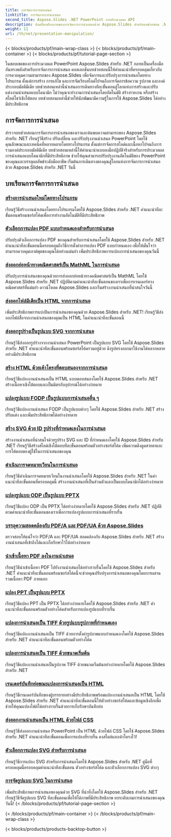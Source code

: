 ```yaml
---
title: การจัดการการนำเสนอ
linktitle: การจัดการการนำเสนอ
second_title: Aspose.Slides .NET PowerPoint การประมวลผล API
description: ปลดล็อกศักยภาพของการจัดการการนำเสนอด้วย Aspose.Slides สำหรับบทช่วยสอน .NET เรียนรู้วิธีสร้าง ปรับแต่ง และปรับปรุงงานนำเสนอ PowerPoint แบบไดนามิกโดยทางโปรแกรม ยกระดับทักษะการประมวลผล PowerPoint ของคุณวันนี้!
weight: 11
url: /th/net/presentation-manipulation/
---
```


{< blocks/products/pf/main-wrap-class >}
{< blocks/products/pf/main-container >}
{< blocks/products/pf/tutorial-page-section >}

ในขอบเขตของการประมวลผล PowerPoint Aspose.Slides สำหรับ .NET กลายเป็นเครื่องมืออันทรงพลังสำหรับการจัดการการนำเสนอ คอลเลกชันบทช่วยสอนนี้ให้คำแนะนำที่ครอบคลุมเกี่ยวกับการควบคุมความสามารถของ Aspose.Slides เพื่อจัดการและปรับปรุงการนำเสนอโดยทางโปรแกรม ตั้งแต่การสร้าง การแก้ไข และการจัดเรียงสไลด์ไปจนถึงการจัดการข้อความ รูปภาพ และองค์ประกอบมัลติมีเดีย บทช่วยสอนเหล่านี้นำเสนอการเดินทางทีละขั้นตอนสู่โลกแห่งการสร้างและปรับแต่งงานนำเสนอแบบไดนามิก ไม่ว่าคุณจะทำงานการนำเสนอโดยอัตโนมัติ สร้างรายงาน หรือสร้างสไลด์โชว์เชิงโต้ตอบ บทช่วยสอนเหล่านี้ช่วยให้นักพัฒนามีความรู้ในการใช้ Aspose.Slides ได้อย่างมีประสิทธิภาพ

## การจัดการการนำเสนอ
สำรวจบทช่วยสอนการจัดการการนำเสนอของเราและค้นพบความสามารถของ Aspose.Slides สำหรับ .NET เรียนรู้วิธีสร้าง ปรับเปลี่ยน และปรับปรุงงานนำเสนอ PowerPoint โดยใช้คุณลักษณะและเทคนิคที่หลากหลายโดยทางโปรแกรม ตั้งแต่การจัดการสไลด์และเนื้อหาไปจนถึงการรวมองค์ประกอบมัลติมีเดีย บทช่วยสอนเหล่านี้ให้คำแนะนำแบบลงมือปฏิบัติจริงสำหรับการประมวลผลการนำเสนอแบบไดนามิกที่มีประสิทธิภาพ ช่วยให้คุณสามารถปรับปรุงงานอัตโนมัติของ PowerPoint ของคุณและบรรลุผลลัพธ์ระดับมืออาชีพ เริ่มต้นการเดินทางของคุณสู่โลกแห่งการจัดการการนำเสนอด้วย Aspose.Slides สำหรับ .NET วันนี้

## บทเรียนการจัดการการนำเสนอ
### [สร้างการนำเสนอใหม่โดยทางโปรแกรม](./create-new-presentations-programmatically/)
เรียนรู้วิธีสร้างงานนำเสนอโดยทางโปรแกรมโดยใช้ Aspose.Slides สำหรับ .NET คำแนะนำทีละขั้นตอนพร้อมซอร์สโค้ดเพื่อการทำงานอัตโนมัติที่มีประสิทธิภาพ
### [ตัวเลือกการแปลง PDF แบบกำหนดเองสำหรับการนำเสนอ](./custom-pdf-conversion-options-for-presentations/)
ปรับปรุงตัวเลือกการแปลง PDF ของคุณสำหรับการนำเสนอโดยใช้ Aspose.Slides สำหรับ .NET คำแนะนำทีละขั้นตอนนี้ครอบคลุมถึงวิธีการตั้งค่าการแปลง PDF แบบกำหนดเอง เพื่อให้มั่นใจว่าสามารถควบคุมเอาต์พุตของคุณได้อย่างแม่นยำ เพิ่มประสิทธิภาพการแปลงการนำเสนอของคุณวันนี้
### [ส่งออกย่อหน้าทางคณิตศาสตร์เป็น MathML ในการนำเสนอ](./export-math-paragraphs-to-mathml-in-presentations/)
ปรับปรุงการนำเสนอของคุณด้วยการส่งออกย่อหน้าทางคณิตศาสตร์เป็น MathML โดยใช้ Aspose.Slides สำหรับ .NET ปฏิบัติตามคำแนะนำทีละขั้นตอนของเราเพื่อการเรนเดอร์ทางคณิตศาสตร์ที่แม่นยำ ดาวน์โหลด Aspose.Slides และเริ่มสร้างงานนำเสนอที่น่าสนใจวันนี้
### [ส่งออกไฟล์มีเดียเป็น HTML จากการนำเสนอ](./export-media-files-to-html-from-presentation/)
เพิ่มประสิทธิภาพการแบ่งปันการนำเสนอของคุณด้วย Aspose.Slides สำหรับ .NET! เรียนรู้วิธีส่งออกไฟล์สื่อจากงานนำเสนอของคุณเป็น HTML ในคำแนะนำทีละขั้นตอนนี้ 
### [ส่งออกรูปร่างเป็นรูปแบบ SVG จากการนำเสนอ](./export-shapes-to-svg-format-from-presentation/)
เรียนรู้วิธีส่งออกรูปร่างจากงานนำเสนอ PowerPoint เป็นรูปแบบ SVG โดยใช้ Aspose.Slides สำหรับ .NET คำแนะนำทีละขั้นตอนพร้อมซอร์สโค้ดรวมอยู่ด้วย ดึงรูปทรงออกมาใช้งานได้หลากหลายอย่างมีประสิทธิภาพ
### [สร้าง HTML ด้วยเค้าโครงที่ตอบสนองจากการนำเสนอ](./create-html-with-responsive-layout-from-presentation/)
เรียนรู้วิธีแปลงงานนำเสนอเป็น HTML แบบตอบสนองโดยใช้ Aspose.Slides สำหรับ .NET สร้างเนื้อหาเชิงโต้ตอบและเป็นมิตรกับอุปกรณ์ได้อย่างง่ายดาย
### [แปลงรูปแบบ FODP เป็นรูปแบบการนำเสนออื่น ๆ](./convert-fodp-format-to-other-presentation-formats/)
เรียนรู้วิธีแปลงงานนำเสนอ FODP เป็นรูปแบบต่างๆ โดยใช้ Aspose.Slides สำหรับ .NET สร้าง ปรับแต่ง และเพิ่มประสิทธิภาพได้อย่างง่ายดาย
### [สร้าง SVG ด้วย ID รูปร่างที่กำหนดเองในการนำเสนอ](./generate-svg-with-custom-shape-ids-in-presentations/)
สร้างงานนำเสนอที่น่าสนใจด้วยรูปร่าง SVG และ ID ที่กำหนดเองโดยใช้ Aspose.Slides สำหรับ .NET เรียนรู้วิธีสร้างสไลด์เชิงโต้ตอบทีละขั้นตอนพร้อมตัวอย่างซอร์สโค้ด เพิ่มความดึงดูดสายตาและการโต้ตอบของผู้ใช้ในการนำเสนอของคุณ
### [ดำเนินการจดหมายเวียนในการนำเสนอ](./perform-mail-merge-in-presentations/)
เรียนรู้วิธีดำเนินการจดหมายเวียนในงานนำเสนอโดยใช้ Aspose.Slides สำหรับ .NET ในคำแนะนำทีละขั้นตอนที่ครอบคลุมนี้ สร้างงานนำเสนอที่เป็นส่วนตัวและเป็นแบบไดนามิกได้อย่างง่ายดาย
### [แปลงรูปแบบ ODP เป็นรูปแบบ PPTX](./convert-odp-format-to-pptx-format/)
เรียนรู้วิธีแปลง ODP เป็น PPTX ได้อย่างง่ายดายโดยใช้ Aspose.Slides สำหรับ .NET ปฏิบัติตามคำแนะนำทีละขั้นตอนของเราเพื่อการแปลงรูปแบบการนำเสนอที่ราบรื่น
### [บรรลุความสอดคล้องกับ PDF/A และ PDF/UA ด้วย Aspose.Slides](./achieving-pdf-a-and-pdf-ua-conformance-with-aspose-slides/)
ตรวจสอบให้แน่ใจว่า PDF/A และ PDF/UA สอดคล้องกับ Aspose.Slides สำหรับ .NET สร้างงานนำเสนอที่เข้าถึงได้และเก็บรักษาไว้ได้อย่างง่ายดาย
### [นำเข้าเนื้อหา PDF ลงในงานนำเสนอ](./import-pdf-content-into-presentations/)
เรียนรู้วิธีนำเข้าเนื้อหา PDF ไปยังงานนำเสนอได้อย่างราบรื่นโดยใช้ Aspose.Slides สำหรับ .NET คำแนะนำทีละขั้นตอนพร้อมซอร์สโค้ดนี้จะช่วยคุณปรับปรุงการนำเสนอของคุณโดยการผสานรวมเนื้อหา PDF ภายนอก
### [แปลง PPT เป็นรูปแบบ PPTX](./convert-ppt-to-pptx-format/)
เรียนรู้วิธีแปลง PPT เป็น PPTX ได้อย่างง่ายดายโดยใช้ Aspose.Slides สำหรับ .NET คำแนะนำทีละขั้นตอนพร้อมตัวอย่างโค้ดสำหรับการแปลงรูปแบบที่ราบรื่น
### [แปลงการนำเสนอเป็น TIFF ด้วยรูปแบบรูปภาพที่กำหนดเอง](./convert-presentation-to-tiff-with-custom-image-format/)
เรียนรู้วิธีแปลงงานนำเสนอเป็น TIFF ด้วยการตั้งค่ารูปภาพแบบกำหนดเองโดยใช้ Aspose.Slides สำหรับ .NET คำแนะนำทีละขั้นตอนพร้อมตัวอย่างโค้ด
### [แปลงการนำเสนอเป็น TIFF ด้วยขนาดเริ่มต้น](./convert-presentation-to-tiff-with-default-size/)
เรียนรู้วิธีแปลงงานนำเสนอเป็นรูปภาพ TIFF ด้วยขนาดเริ่มต้นอย่างง่ายดายโดยใช้ Aspose.Slides สำหรับ .NET
### [เรนเดอร์บันทึกย่อขณะแปลงการนำเสนอเป็น HTML](./render-notes-while-converting-presentation-to-html/)
เรียนรู้วิธีเรนเดอร์บันทึกของผู้บรรยายอย่างมีประสิทธิภาพพร้อมแปลงงานนำเสนอเป็น HTML โดยใช้ Aspose.Slides สำหรับ .NET คำแนะนำทีละขั้นตอนนี้ให้ตัวอย่างซอร์สโค้ดและข้อมูลเชิงลึกเพื่อช่วยให้คุณแปลงไฟล์ได้อย่างราบรื่นด้วยการเก็บรักษาบันทึกย่อ 
### [ส่งออกงานนำเสนอเป็น HTML ด้วยไฟล์ CSS](./export-presentation-to-html-with-css-files/)
เรียนรู้วิธีส่งออกงานนำเสนอ PowerPoint เป็น HTML ด้วยไฟล์ CSS โดยใช้ Aspose.Slides สำหรับ .NET คำแนะนำทีละขั้นตอนเพื่อการแปลงที่ราบรื่น คงสไตล์และเค้าโครงไว้! 
### [ตัวเลือกการแปลง SVG สำหรับการนำเสนอ](./svg-conversion-options-for-presentations/)
เรียนรู้วิธีการแปลง SVG สำหรับการนำเสนอโดยใช้ Aspose.Slides สำหรับ .NET คู่มือที่ครอบคลุมนี้ครอบคลุมคำแนะนำทีละขั้นตอน ตัวอย่างซอร์สโค้ด และตัวเลือกการแปลง SVG ต่างๆ
### [การจัดรูปแบบ SVG ในการนำเสนอ](./formatting-svgs-in-presentations/)
เพิ่มประสิทธิภาพการนำเสนอของคุณด้วย SVG ที่น่าทึ่งโดยใช้ Aspose.Slides สำหรับ .NET เรียนรู้วิธีจัดรูปแบบ SVG ทีละขั้นตอนเพื่อให้ได้ภาพที่มีประสิทธิภาพ ยกระดับเกมการนำเสนอของคุณวันนี้! 
{< /blocks/products/pf/tutorial-page-section >}

{< /blocks/products/pf/main-container >}
{< /blocks/products/pf/main-wrap-class >}

{< blocks/products/products-backtop-button >}
